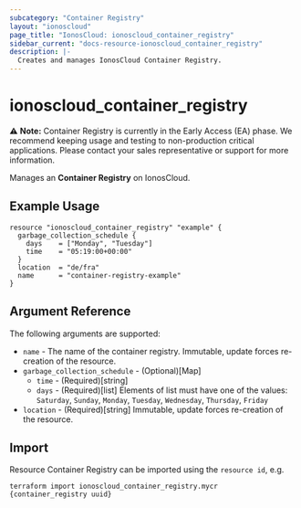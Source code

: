 ```yaml
---
subcategory: "Container Registry"
layout: "ionoscloud"
page_title: "IonosCloud: ionoscloud_container_registry"
sidebar_current: "docs-resource-ionoscloud_container_registry"
description: |-
  Creates and manages IonosCloud Container Registry.
---
```


# ionoscloud_container_registry

⚠️ **Note:** Container Registry is currently in the Early Access (EA) phase. We recommend keeping usage and testing to non-production critical applications.
Please contact your sales representative or support for more information.

Manages an **Container Registry** on IonosCloud.

## Example Usage

```hcl
resource "ionoscloud_container_registry" "example" {
  garbage_collection_schedule {
    days    = ["Monday", "Tuesday"]
    time    = "05:19:00+00:00"
  }
  location  = "de/fra"
  name      = "container-registry-example"
}
```

## Argument Reference

The following arguments are supported:

* `name`     - The name of the container registry. Immutable, update forces re-creation of the resource.
* `garbage_collection_schedule` - (Optional)[Map]
    * `time` - (Required)[string]
    * `days` - (Required)[list] Elements of list must have one of the values: `Saturday`, `Sunday`, `Monday`, `Tuesday`,  `Wednesday`,  `Thursday`,  `Friday` 
* `location` - (Required)[string] Immutable, update forces re-creation of the resource.


## Import

Resource Container Registry can be imported using the `resource id`, e.g.

```shell
terraform import ionoscloud_container_registry.mycr {container_registry uuid}
```